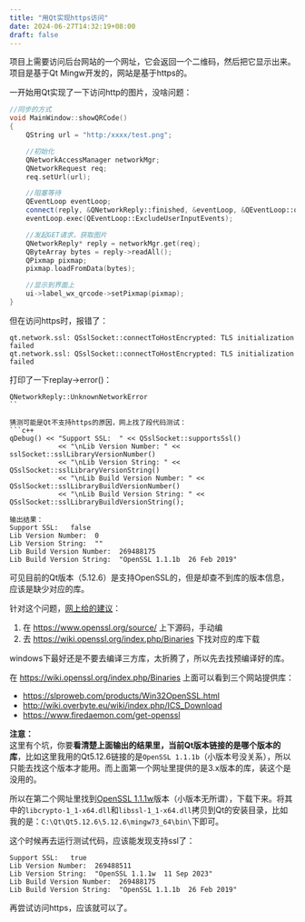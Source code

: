 ```yaml
---
title: "用Qt实现https访问"
date: 2024-06-27T14:32:19+08:00
draft: false
---
```


项目上需要访问后台网站的一个网址，它会返回一个二维码，然后把它显示出来。项目是基于Qt Mingw开发的，网站是基于https的。

一开始用Qt实现了一下访问http的图片，没啥问题：
```c++
//同步的方式
void MainWindow::showQRCode()
{
    QString url = "http:/xxxx/test.png";

    //初始化
    QNetworkAccessManager networkMgr;
    QNetworkRequest req;
    req.setUrl(url);

    //阻塞等待
    QEventLoop eventLoop;
    connect(reply, &QNetworkReply::finished, &eventLoop, &QEventLoop::quit);
    eventLoop.exec(QEventLoop::ExcludeUserInputEvents);

    //发起GET请求，获取图片
    QNetworkReply* reply = networkMgr.get(req);
    QByteArray bytes = reply->readAll();
    QPixmap pixmap;
    pixmap.loadFromData(bytes);

    //显示到界面上
    ui->label_wx_qrcode->setPixmap(pixmap);
}
```

但在访问https时，报错了：
```shell
qt.network.ssl: QSslSocket::connectToHostEncrypted: TLS initialization failed
qt.network.ssl: QSslSocket::connectToHostEncrypted: TLS initialization failed
```

打印了一下replay->error()：
```shell
QNetworkReply::UnknownNetworkError
``

猜测可能是Qt不支持https的原因，网上找了段代码测试：
```c++
qDebug() << "Support SSL:  " << QSslSocket::supportsSsl()
            << "\nLib Version Number: " << sslSocket::sslLibraryVersionNumber()
            << "\nLib Version String: " << QSslSocket::sslLibraryVersionString()
            << "\nLib Build Version Number: " << QSslSocket::sslLibraryBuildVersionNumber()
            << "\nLib Build Version String: " << QSslSocket::sslLibraryBuildVersionString();

输出结果：
Support SSL:   false 
Lib Version Number:  0 
Lib Version String:  "" 
Lib Build Version Number:  269488175 
Lib Build Version String:  "OpenSSL 1.1.1b  26 Feb 2019"
```
可见目前的Qt版本（5.12.6）是支持OpenSSL的，但是却查不到库的版本信息，应该是缺少对应的库。

针对这个问题，[网上给的建议](https://stackoverflow.com/a/58382414/1589056)：  
1. 在 https://www.openssl.org/source/ 上下源码，手动编
2. 去 https://wiki.openssl.org/index.php/Binaries 下找对应的库下载

windows下最好还是不要去编译三方库，太折腾了，所以先去找预编译好的库。

在 https://wiki.openssl.org/index.php/Binaries 上面可以看到三个网站提供库：
- https://slproweb.com/products/Win32OpenSSL.html
- http://wiki.overbyte.eu/wiki/index.php/ICS_Download
- https://www.firedaemon.com/get-openssl

**注意：**  
这里有个坑，你要**看清楚上面输出的结果里，当前Qt版本链接的是哪个版本的库**，比如这里我用的Qt5.12.6链接的是`OpenSSL 1.1.1b`（小版本号没关系），所以只能去找这个版本才能用。而上面第一个网址里提供的是3.x版本的库，装这个是没用的。

所以在第二个网址里找到[OpenSSL 1.1.1w](https://wiki.overbyte.eu/arch/openssl-1.1.1w-win64.zip)版本（小版本无所谓），下载下来。将其中的`libcrypto-1_1-x64.dll`和`libssl-1_1-x64.dll`拷贝到Qt的安装目录，比如我的是：`C:\Qt\Qt5.12.6\5.12.6\mingw73_64\bin\`下即可。

这个时候再去运行测试代码，应该能发现支持ssl了：
```shell
Support SSL:   true 
Lib Version Number:  269488511 
Lib Version String:  "OpenSSL 1.1.1w  11 Sep 2023" 
Lib Build Version Number:  269488175 
Lib Build Version String:  "OpenSSL 1.1.1b  26 Feb 2019"
```

再尝试访问https，应该就可以了。